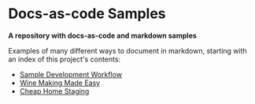 # Docs-as-code Samples

**A repository with docs-as-code and markdown samples**

Examples of many different ways to document in markdown, starting with an index of this project's contents:

- [Sample Development Workflow][]
- [Wine Making Made Easy][]
- [Cheap Home Staging][]


[Sample Development Workflow]: /docs/development-workflow.md
[Wine Making Made Easy]: /docs/wine-making-made-easy.md
[Cheap Home Staging]: /docs/cheap-home-staging.md


